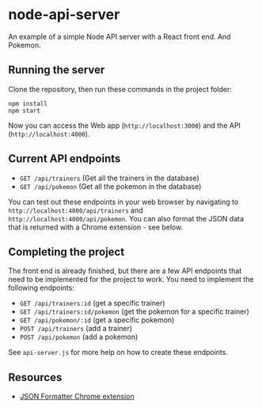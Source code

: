 # node-api-server
An example of a simple Node API server with a React front end. And Pokemon.

## Running the server

Clone the repository, then run these commands in the project folder:
```
npm install
npm start
```

Now you can access the Web app (`http://localhost:3000`) and the API (`http://localhost:4000`).

## Current API endpoints

- `GET /api/trainers` (Get all the trainers in the database)
- `GET /api/pokemon` (Get all the pokemon in the database)

You can test out these endpoints in your web browser by navigating to `http://localhost:4000/api/trainers` and `http://localhost:4000/api/pokemon`. You can also format the JSON data that is returned with a Chrome extension - see below.

## Completing the project

The front end is already finished, but there are a few API endpoints that need to be implemented for the project to work.
You need to implement the following endpoints:

- `GET /api/trainers:id` (get a specific trainer)
- `GET /api/trainers:id/pokemon` (get the pokemon for a specific trainer)
- `GET /api/pokemon/:id` (get a specific pokemon)
- `POST /api/trainers` (add a trainer)
- `POST /api/pokemon` (add a pokemon)

See `api-server.js` for more help on how to create these endpoints.

## Resources

- [JSON Formatter Chrome extension](https://chrome.google.com/webstore/detail/json-formatter/bcjindcccaagfpapjjmafapmmgkkhgoa?hl=en)
